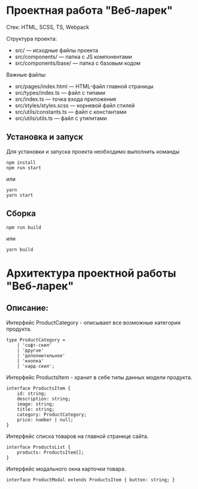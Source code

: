 # Проектная работа "Веб-ларек"

Стек: HTML, SCSS, TS, Webpack

Структура проекта:
- src/ — исходные файлы проекта
- src/components/ — папка с JS компонентами
- src/components/base/ — папка с базовым кодом

Важные файлы:
- src/pages/index.html — HTML-файл главной страницы
- src/types/index.ts — файл с типами
- src/index.ts — точка входа приложения
- src/styles/styles.scss — корневой файл стилей
- src/utils/constants.ts — файл с константами
- src/utils/utils.ts — файл с утилитами

## Установка и запуск
Для установки и запуска проекта необходимо выполнить команды

```
npm install
npm run start
```

или

```
yarn
yarn start
```
## Сборка

```
npm run build
```

или

```
yarn build
```

# Архитектура проектной работы "Веб-ларек"

## Описание:

Интерфейс ProductCategory - описывает все возможные категории продукта.  

```
type ProductCategory =
	| 'софт-скил'
	| 'другое'
	| 'дополнительное'
	| 'кнопка'
	| 'хард-скил';

```

Интерфейс ProductsItem - хранит в себе типы данных модели продукта. 

```
interface ProductsItem {
	id: string;
	description: string;
	image: string;
	title: string;
	category: ProductCategory;
	price: number | null;
}

```
Интерфейс списка товаров на главной странице сайта.

```
interface ProductsList {
	products: ProductsItem[];
}
```
Интерфейс модального окна карточки товара. 

`
interface ProductModal extends ProductsItem {
	button: string;
}
`